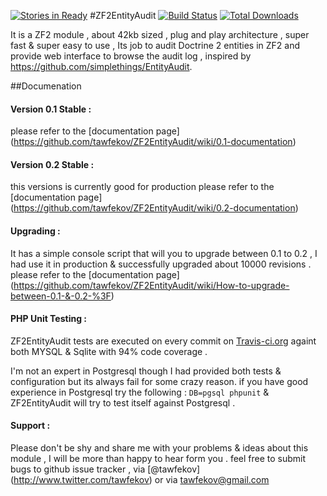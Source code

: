 [![Stories in Ready](https://badge.waffle.io/tawfekov/zf2entityaudit.png?label=ready&title=Ready)](https://waffle.io/tawfekov/zf2entityaudit)
#ZF2EntityAudit 
[![Build Status](https://travis-ci.org/tawfekov/ZF2EntityAudit.png?branch=master)](https://travis-ci.org/tawfekov/ZF2EntityAudit) [![Total Downloads](https://poser.pugx.org/tawfekov/zf2entityaudit/downloads.png)](https://packagist.org/packages/tawfekov/zf2entityaudit)

It is a ZF2  module , about 42kb sized , plug and play architecture , super fast & super easy to use , Its job to audit Doctrine 2 entities in ZF2 and provide web interface to browse the audit log , inspired by https://github.com/simplethings/EntityAudit.

##Documenation
#### Version 0.1 Stable :
please refer to the [documentation page] 
(https://github.com/tawfekov/ZF2EntityAudit/wiki/0.1-documentation)


#### Version 0.2 Stable  :
this versions is currently good for production 
please refer to the [documentation page] 
(https://github.com/tawfekov/ZF2EntityAudit/wiki/0.2-documentation)

#### Upgrading :
It has a simple console script that will you to upgrade between 0.1 to 0.2 , I had use it in production & successfully upgraded about 10000 revisions . 
please refer to the [documentation page] 
(https://github.com/tawfekov/ZF2EntityAudit/wiki/How-to-upgrade-between-0.1-&-0.2-%3F)

#### PHP Unit Testing :
ZF2EntityAudit tests are executed on every commit on [Travis-ci.org](https://travis-ci.org/tawfekov/ZF2EntityAudit) againt both MYSQL & Sqlite with 94% code coverage .

I'm not an expert in Postgresql though I had provided both tests & configuration but its always fail for some crazy reason. if you have good experience in Postgresql try the following : `DB=pgsql phpunit` & ZF2EntityAudit will try to test itself against Postgresql .

#### Support :
Please don't be shy and share me with your problems & ideas about this module , I will be more than happy to hear form you .
feel free to submit bugs to  github issue tracker , via [@tawfekov] (http://www.twitter.com/tawfekov) or via 
[tawfekov@gmail.com](tawfeov@gmail.com)

